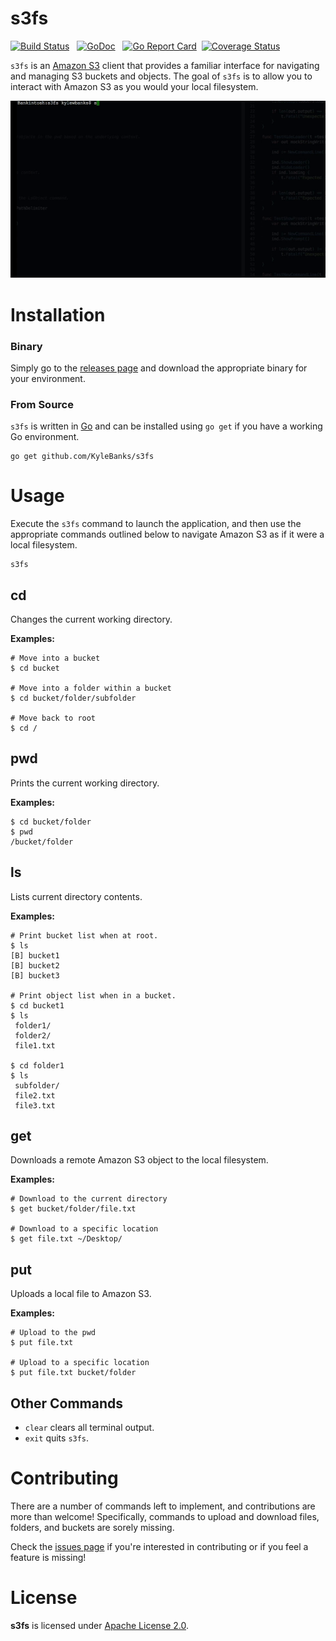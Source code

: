 # s3fs

[![Build Status](https://travis-ci.org/KyleBanks/s3fs.svg?branch=master)](https://travis-ci.org/KyleBanks/s3fs) &nbsp; 
[![GoDoc](https://godoc.org/github.com/KyleBanks/s3fs?status.svg)](https://godoc.org/github.com/KyleBanks/s3fs) &nbsp; 
[![Go Report Card](https://goreportcard.com/badge/github.com/KyleBanks/s3fs)](https://goreportcard.com/report/github.com/KyleBanks/s3fs)&nbsp;
[![Coverage Status](https://coveralls.io/repos/github/KyleBanks/s3fs/badge.svg?branch=master)](https://coveralls.io/github/KyleBanks/s3fs?branch=master)

`s3fs` is an [Amazon S3](https://aws.amazon.com/s3/) client that provides a familiar interface for navigating and managing S3 buckets and objects. The goal of `s3fs` is to allow you to interact with Amazon S3 as you would your local filesystem.

![s3fs Demo](_demo/demo.gif)

# Installation

### Binary 

Simply go to the [releases page](https://github.com/KyleBanks/s3fs/releases) and download the appropriate binary for your environment.

### From Source

`s3fs` is written in [Go](https://golang.org/) and can be installed using `go get` if you have a working Go environment. 

```
go get github.com/KyleBanks/s3fs
```

# Usage 

Execute the `s3fs` command to launch the application, and then use the appropriate commands outlined below to navigate Amazon S3 as if it were a local filesystem.

```
s3fs
```

## cd

Changes the current working directory.

**Examples:**

```
# Move into a bucket
$ cd bucket 

# Move into a folder within a bucket
$ cd bucket/folder/subfolder

# Move back to root
$ cd /
```

## pwd

Prints the current working directory.

**Examples:**

```
$ cd bucket/folder
$ pwd
/bucket/folder
```

## ls

Lists current directory contents.

**Examples:**

```
# Print bucket list when at root.
$ ls
[B] bucket1
[B] bucket2
[B] bucket3

# Print object list when in a bucket.
$ cd bucket1
$ ls
 folder1/
 folder2/
 file1.txt

$ cd folder1
$ ls 
 subfolder/
 file2.txt
 file3.txt
```

## get

Downloads a remote Amazon S3 object to the local filesystem.

**Examples:**

```
# Download to the current directory
$ get bucket/folder/file.txt

# Download to a specific location
$ get file.txt ~/Desktop/
```

## put

Uploads a local file to Amazon S3.

**Examples:**

```
# Upload to the pwd
$ put file.txt

# Upload to a specific location
$ put file.txt bucket/folder
```

## Other Commands

- `clear` clears all terminal output.
- `exit` quits `s3fs`.

# Contributing

There are a number of commands left to implement, and contributions are more than welcome! Specifically, commands to upload and download files, folders, and buckets are sorely missing.

Check the [issues page](https://github.com/KyleBanks/s3fs/issues) if you're interested in contributing or if you feel a feature is missing!

# License

**s3fs** is licensed under [Apache License 2.0](./LICENSE).
